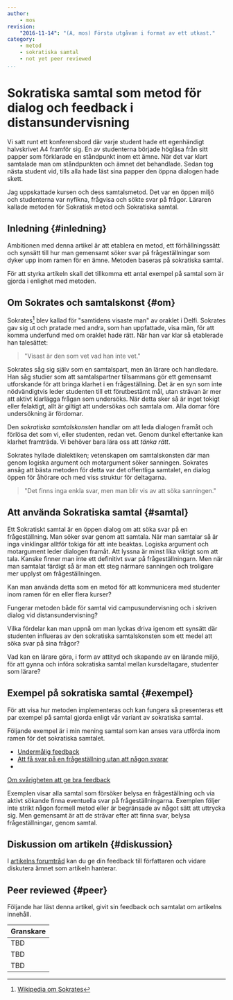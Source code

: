 ```yaml
---
author:
    - mos
revision:
    "2016-11-14": "(A, mos) Första utgåvan i format av ett utkast."
category:
    - metod
    - sokratiska samtal
    - not yet peer reviewed
...
```

Sokratiska samtal som metod för dialog och feedback i distansundervisning
===================================

Vi satt runt ett konferensbord där varje student hade ett egenhändigt halvskrivet A4 framför sig. En av studenterna började högläsa från sitt papper som förklarade en ståndpunkt inom ett ämne. När det var klart samtalade man om ståndpunkten och ämnet det behandlade. Sedan tog nästa student vid, tills alla hade läst sina papper den öppna dialogen hade skett.

Jag uppskattade kursen och dess samtalsmetod. Det var en öppen miljö och studenterna var nyfikna, frågvisa och sökte svar på frågor. Läraren kallade metoden för Sokratisk metod och Sokratiska samtal.

<!--more-->



Inledning {#inledning}
-----------------------

Ambitionen med denna artikel är att etablera en metod, ett förhållningssätt och synsätt till hur man gemensamt söker svar på frågeställningar som dyker upp inom ramen för en ämne. Metoden baseras på sokratiska samtal.

För att styrka artikeln skall det tillkomma ett antal exempel på samtal som är gjorda i enlighet med metoden.



Om Sokrates och samtalskonst {#om}
-----------------------

Sokrates[^1] blev kallad för "samtidens visaste man" av oraklet i Delfi. Sokrates gav sig ut och pratade med andra, som han uppfattade, visa män, för att komma underfund med om oraklet hade rätt. När han var klar så etablerade han talesättet:

> "Visast är den som vet vad han inte vet."

Sokrates såg sig själv som en samtalspart, men än lärare och handledare. Han såg studier som att samtalspartner tillsammans gör ett gemensamt utforskande för att bringa klarhet i en frågeställning. Det är en syn som inte nödvändigtvis leder studenten till ett förutbestämt mål, utan strävan är mer att aktivt klarlägga frågan som undersöks. När detta sker så är inget tokigt eller felaktigt, allt är giltigt att undersökas och samtala om. Alla domar före undersökning är fördomar.

Den *sokratiska samtalskonsten* handlar om att leda dialogen framåt och förlösa det som vi, eller studenten, redan vet. Genom dunkel eftertanke kan klarhet framträda. Vi behöver bara lära oss att *tänka rätt*.

Sokrates hyllade dialektiken; vetenskapen om samtalskonsten där man genom logiska argument och motargument söker sanningen. Sokrates ansåg att bästa metoden för detta var det offentliga samtalet, en dialog öppen för åhörare och med viss struktur för deltagarna.

> "Det finns inga enkla svar, men man blir vis av att söka sanningen."



Att använda Sokratiska samtal {#samtal}
-----------------------

Ett Sokratiskt samtal är en öppen dialog om att söka svar på en frågeställning. Man söker svar genom att samtala. När man samtalar så är inga vinklingar alltför tokiga för att inte beaktas. Logiska argument och motargument leder dialogen framåt. Att lyssna är minst lika viktigt som att tala. Kanske finner man inte ett definitivt svar på frågeställningarn. Men när man samtalat färdigt så är man ett steg närmare sanningen och troligare mer upplyst om frågeställningen.

Kan man använda detta som en metod för att kommunicera med studenter inom ramen för en eller flera kurser?

Fungerar metoden både för samtal vid campusundervisning och i skriven dialog vid distansundervisning?

Vilka fördelar kan man uppnå om man lyckas driva igenom ett synsätt där studenten influeras av den sokratiska samtalskonsten som ett medel att söka svar på sina frågor?

Vad kan en lärare göra, i form av attityd och skapande av en lärande miljö, för att gynna och införa sokratiska samtal mellan kursdeltagare, studenter som lärare?



Exempel på sokratiska samtal {#exempel}
-----------------------

För att visa hur metoden implementeras och kan fungera så presenteras ett par exempel på samtal gjorda enligt vår variant av sokratiska samtal.

Följande exempel är i min mening samtal som kan anses vara utförda inom ramen för det sokratiska samtalet.

* [Undermålig feedback](t/5893)
* [Att få svar på en frågeställning utan att någon svarar](pedagogisk-reflektion/att-fa-svar-pa-en-fragestallning-utan-att-nagon-svarar)
* 
[Om svårigheten att ge bra feedback](pedagogisk-reflektion/svarigheten-att-ge-bra-feedback)

Exemplen visar alla samtal som försöker belysa en frågeställning och via aktivt sökande finna eventuella svar på frågeställningarna. Exemplen följer inte strikt någon formell metod eller är begränsade av något sätt att uttrycka sig. Men gemensamt är att de strävar efter att finna svar, belysa frågeställningar, genom samtal.



Diskussion om artikeln {#diskussion}
-----------------------

I [artikelns forumtråd](t/5925) kan du ge din feedback till författaren och vidare diskutera ämnet som artikeln hanterar.



Peer reviewed {#peer}
-----------------------

Följande har läst denna artikel, givit sin feedback och samtalat om artikelns innehåll.

| Granskare |
|-----------|
|TBD |
|TBD |
|TBD |



[^1]: [Wikipedia om Sokrates](https://sv.wikipedia.org/wiki/Sokrates)
